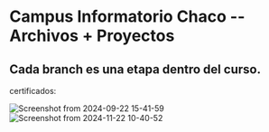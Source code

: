 # Campus Informatorio Chaco -- Archivos + Proyectos

## Cada branch es una etapa dentro del curso.
certificados:


![Screenshot from 2024-09-22 15-41-59](https://github.com/user-attachments/assets/39e59d25-cb42-4808-9de7-d9fda176549c)
![Screenshot from 2024-11-22 10-40-52](https://github.com/user-attachments/assets/a99bba7f-cb36-4af7-b02e-80bf12a2637b)
